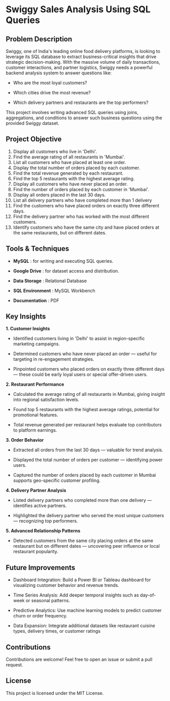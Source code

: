 
# Swiggy Sales Analysis Using SQL Queries

## Problem Description 
Swiggy, one of India's leading online food delivery platforms, is looking to leverage its SQL database to extract business-critical insights that drive strategic decision-making. With the massive volume of daily transactions, customer interactions, and partner logistics, Swiggy needs a powerful backend analysis system to answer questions like:

- Who are the most loyal customers?

- Which cities drive the most revenue?

- Which delivery partners and restaurants are the top performers?

This project involves writing advanced SQL queries using joins, aggregations, and conditions to answer such business questions using the provided Swiggy dataset.

## Project Objective
1. Display all customers who live in 'Delhi'.
2. Find the average rating of all restaurants in 'Mumbai'.
3. List all customers who have placed at least one order.
4. Display the total number of orders placed by each customer.
5. Find the total revenue generated by each restaurant.
6. Find the top 5 restaurants with the highest average rating.
7. Display all customers who have never placed an order.
8. Find the number of orders placed by each customer in 'Mumbai'.
9. Display all orders placed in the last 30 days.
10. List all delivery partners who have completed more than 1 delivery
11. Find the customers who have placed orders on exactly three different days.
12. Find the delivery partner who has worked with the most different customers.
13. Identify customers who have the same city and have placed orders at the same restaurants, but on different dates.

## Tools & Techniques

- **MySQL** : for writing and executing SQL queries.

- **Google Drive** : for dataset access and distribution.

- **Data Storage** : Relational Database

- **SQL Environment** : MySQL Workbench 

- **Documentation** : PDF



## Key Insights
**1. Customer Insights**
- Identified customers living in 'Delhi' to assist in region-specific marketing campaigns.

- Determined customers who have never placed an order — useful for targeting in re-engagement strategies.

- Pinpointed customers who placed orders on exactly three different days — these could be early loyal users or special offer-driven users.

**2. Restaurant Performance**
- Calculated the average rating of all restaurants in Mumbai, giving insight into regional satisfaction levels.

- Found top 5 restaurants with the highest average ratings, potential for promotional features.

- Total revenue generated per restaurant helps evaluate top contributors to platform earnings.

**3. Order Behavior**
- Extracted all orders from the last 30 days — valuable for trend analysis.

- Displayed the total number of orders per customer — identifying power users.

- Captured the number of orders placed by each customer in Mumbai supports geo-specific customer profiling.

**4. Delivery Partner Analysis**
- Listed delivery partners who completed more than one delivery — identifies active partners.

- Highlighted the delivery partner who served the most unique customers — recognizing top performers.

**5. Advanced Relationship Patterns**
- Detected customers from the same city placing orders at the same restaurant but on different dates — uncovering peer influence or local restaurant popularity.
##  Future Improvements
- Dashboard Integration: Build a Power BI or Tableau dashboard for visualizing customer behavior and revenue trends.

- Time Series Analysis: Add deeper temporal insights such as day-of-week or seasonal patterns.

- Predictive Analytics: Use machine learning models to predict customer churn or order frequency.

- Data Expansion: Integrate additional datasets like restaurant cuisine types, delivery times, or customer ratings

## Contributions
Contributions are welcome! Feel free to open an issue or submit a pull request.

## License
This project is licensed under the MIT License.


